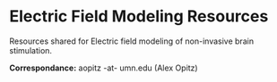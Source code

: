 # Electric Field Modeling Resources
Resources shared for Electric field modeling of non-invasive brain stimulation.

**Correspondance:** aopitz -at- umn.edu (Alex Opitz)
